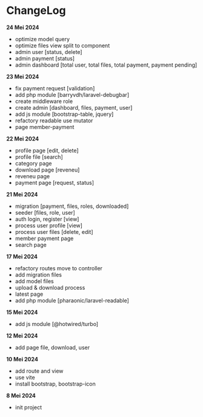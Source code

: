 # ChangeLog
**24 Mei 2024**
- optimize model query
- optimize files view split to component
- admin user [status, delete]
- admin payment [status]
- admin dashboard [total user, total files, total payment, payment pending]

**23 Mei 2024**
- fix payment request [validation]
- add php module [barryvdh/laravel-debugbar]
- create middleware role
- create admin [dashboard, files, payment, user]
- add js module [bootstrap-table, jquery]
- refactory readable use mutator
- page member-payment

**22 Mei 2024**
- profile page [edit, delete]
- profile file [search]
- category page
- download page [reveneu]
- reveneu page
- payment page [request, status]

**21 Mei 2024**
- migration [payment, files, roles, downloaded]
- seeder [files, role, user]
- auth login, register [view]
- process user profile [view]
- process user files [delete, edit]
- member payment page
- search page

**17 Mei 2024**
- refactory routes move to controller
- add migration files
- add model files
- upload & download process
- latest page
- add php module [pharaonic/laravel-readable]

**15 Mei 2024**
- add js module [@hotwired/turbo]

**12 Mei 2024**
- add page file, download, user

**10 Mei 2024**
- add route and view
- use vite
- install bootstrap, bootstrap-icon

**8 Mei 2024**
- init project
